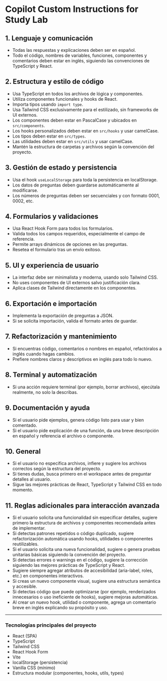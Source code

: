 
# Copilot Custom Instructions for Study Lab

## 1. Lenguaje y comunicación
- Todas las respuestas y explicaciones deben ser en español.
- Todo el código, nombres de variables, funciones, componentes y comentarios deben estar en inglés, siguiendo las convenciones de TypeScript y React.

## 2. Estructura y estilo de código
- Usa TypeScript en todos los archivos de lógica y componentes.
- Utiliza componentes funcionales y hooks de React.
- Importa tipos usando `import type`.
- Usa Tailwind CSS exclusivamente para el estilizado, sin frameworks de UI externos.
- Los componentes deben estar en PascalCase y ubicados en `src/components`.
- Los hooks personalizados deben estar en `src/hooks` y usar camelCase.
- Los tipos deben estar en `src/types`.
- Las utilidades deben estar en `src/utils` y usar camelCase.
- Mantén la estructura de carpetas y archivos según la convención del proyecto.

## 3. Gestión de estado y persistencia
- Usa el hook `useLocalStorage` para toda la persistencia en localStorage.
- Los datos de preguntas deben guardarse automáticamente al modificarse.
- Los números de preguntas deben ser secuenciales y con formato 0001, 0002, etc.

## 4. Formularios y validaciones
- Usa React Hook Form para todos los formularios.
- Valida todos los campos requeridos, especialmente el campo de referencia.
- Permite arrays dinámicos de opciones en las preguntas.
- Resetea el formulario tras un envío exitoso.

## 5. UI y experiencia de usuario
- La interfaz debe ser minimalista y moderna, usando solo Tailwind CSS.
- No uses componentes de UI externos salvo justificación clara.
- Aplica clases de Tailwind directamente en los componentes.

## 6. Exportación e importación
- Implementa la exportación de preguntas a JSON.
- Si se solicita importación, valida el formato antes de guardar.

## 7. Refactorización y mantenimiento
- Si encuentras código, comentarios o nombres en español, refactóralos a inglés cuando hagas cambios.
- Prefiere nombres claros y descriptivos en inglés para todo lo nuevo.

## 8. Terminal y automatización
- Si una acción requiere terminal (por ejemplo, borrar archivos), ejecútala realmente, no solo la describas.

## 9. Documentación y ayuda
- Si el usuario pide ejemplos, genera código listo para usar y bien comentado.
- Si el usuario pide explicación de una función, da una breve descripción en español y referencia el archivo o componente.


## 10. General
- Si el usuario no especifica archivos, infiere y sugiere los archivos correctos según la estructura del proyecto.
- Si tienes dudas, busca primero en el workspace antes de preguntar detalles al usuario.
- Sigue las mejores prácticas de React, TypeScript y Tailwind CSS en todo momento.

## 11. Reglas adicionales para interacción avanzada

- Si el usuario solicita una funcionalidad sin especificar detalles, sugiere primero la estructura de archivos y componentes recomendada antes de implementar.
- Si detectas patrones repetidos o código duplicado, sugiere refactorización automática usando hooks, utilidades o componentes reutilizables.
- Si el usuario solicita una nueva funcionalidad, sugiere o genera pruebas unitarias básicas siguiendo la convención del proyecto.
- Si detectas errores o warnings en el código, sugiere la corrección siguiendo las mejores prácticas de TypeScript y React.
- Sugiere siempre agregar atributos de accesibilidad (aria-label, roles, etc.) en componentes interactivos.
- Si creas un nuevo componente visual, sugiere una estructura semántica y accesible.
- Si detectas código que puede optimizarse (por ejemplo, renderizados innecesarios o uso ineficiente de hooks), sugiere mejoras automáticas.
- Al crear un nuevo hook, utilidad o componente, agrega un comentario breve en inglés explicando su propósito y uso.

---

### Tecnologías principales del proyecto
- React (SPA)
- TypeScript
- Tailwind CSS
- React Hook Form
- Vite
- localStorage (persistencia)
- Vanilla CSS (mínimo)
- Estructura modular (componentes, hooks, utils, types)
